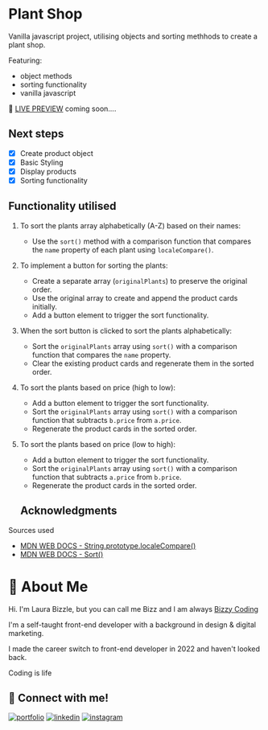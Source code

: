 # Plant Shop

Vanilla javascript project, utilising objects and sorting methhods to create a plant shop. 

Featuring:
- object methods
- sorting functionality
- vanilla javascript

👀 [LIVE PREVIEW](https://bizzy-coding.github.io/) coming soon....

## Next steps

- [x] Create product object
- [x] Basic Styling
- [x] Display products 
- [x] Sorting functionality

## Functionality utilised

1. To sort the plants array alphabetically (A-Z) based on their names:
   - Use the `sort()` method with a comparison function that compares the `name` property of each plant using `localeCompare()`.

2. To implement a button for sorting the plants:
   - Create a separate array (`originalPlants`) to preserve the original order.
   - Use the original array to create and append the product cards initially.
   - Add a button element to trigger the sort functionality.

3. When the sort button is clicked to sort the plants alphabetically:
   - Sort the `originalPlants` array using `sort()` with a comparison function that compares the `name` property.
   - Clear the existing product cards and regenerate them in the sorted order.

4. To sort the plants based on price (high to low):
   - Add a button element to trigger the sort functionality.
   - Sort the `originalPlants` array using `sort()` with a comparison function that subtracts `b.price` from `a.price`.
   - Regenerate the product cards in the sorted order.

5. To sort the plants based on price (low to high):
   - Add a button element to trigger the sort functionality.
   - Sort the `originalPlants` array using `sort()` with a comparison function that subtracts `a.price` from `b.price`.
   - Regenerate the product cards in the sorted order.

   ## Acknowledgments

Sources used
* [MDN WEB DOCS - String.prototype.localeCompare()](https://developer.mozilla.org/en-US/docs/Web/JavaScript/Reference/Global_Objects/String/localeCompare)
* [MDN WEB DOCS - Sort()](https://developer.mozilla.org/en-US/docs/Web/JavaScript/Reference/Global_Objects/Array/sort)



# 🚀 About Me

Hi. I'm Laura Bizzle, but you can call me Bizz and I am always [Bizzy Coding](https://www.instagram.com/bizzy_coding/) 

I'm a self-taught front-end developer with a background in design & digital marketing.

I made the career switch to front-end developer in 2022 and haven't looked back.

Coding is life 

## 🔗 Connect with me!
[![portfolio](https://img.shields.io/badge/my_portfolio-000?style=for-the-badge&logo=ko-fi&logoColor=white)](https://bizzy-coding.github.io/Junior_Dev/)
[![linkedin](https://img.shields.io/badge/linkedin-0A66C2?style=for-the-badge&logo=linkedin&logoColor=white)](https://www.linkedin.com/in/laura-bizzle/)
[![instagram](https://img.shields.io/badge/Instagram-E4405F?style=for-the-badge&logo=instagram&logoColor=white)](https://www.instagram.com/bizzy_coding/)

